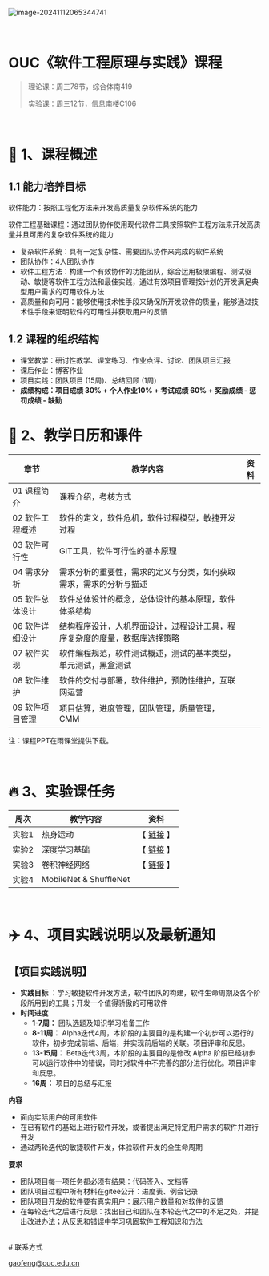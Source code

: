 ![image-20241112065344741](https://gaopursuit.oss-cn-beijing.aliyuncs.com/img/2024/image-20241112065344741.png)

<br>

#  OUC《软件工程原理与实践》课程

> 理论课：周三78节，综合体南419
>
> 实验课：周三12节，信息南楼C106

<br>

#  🎉 1、课程概述

## 1.1 能力培养目标

软件能力：按照工程化方法来开发高质量复杂软件系统的能力

软件工程基础课程：通过团队协作使用现代软件工具按照软件工程方法来开发高质量并且可用的复杂软件系统的能力

- 复杂软件系统：具有一定复杂性、需要团队协作来完成的软件系统
- 团队协作：4人团队协作
- 软件工程方法：构建一个有效协作的功能团队，综合运用极限编程、测试驱动、敏捷等软件工程方法和最佳实践，通过有效项目管理按计划的开发满足典型用户需求的可用软件方法
- 高质量和向可用：能够使用技术性手段来确保所开发软件的质量，能够通过技术性手段来证明软件的可用性并获取用户的反馈

## 1.2 课程的组织结构

- 课堂教学：研讨性教学、课堂练习、作业点评、讨论、团队项目汇报
- 课后作业：博客作业
- 项目实践：团队项目 (15周)、总结回顾 (1周)
- **成绩构成：项目成绩 30% + 个人作业10% + 考试成绩 60% + 奖励成绩 - 惩罚成绩 - 缺勤**
  <br>

# 🎯 2、教学日历和课件

| 章节            | 教学内容                                                     | 资料 |
| --------------- | ------------------------------------------------------------ | ---- |
| 01 课程简介     | 课程介绍，考核方式                                           |      |
| 02 软件工程概述 | 软件的定义，软件危机，软件过程模型，敏捷开发过程             |      |
| 03 软件可行性   | GIT工具，软件可行性的基本原理                                |      |
| 04 需求分析     | 需求分析的重要性，需求的定义与分类，如何获取需求，需求的分析与描述 |      |
| 05 软件总体设计 | 软件总体设计的概念，总体设计的基本原理，软件体系结构         |      |
| 06 软件详细设计 | 结构程序设计，人机界面设计，过程设计工具，程序复杂度的度量，数据库选择策略 |      |
| 07 软件实现     | 软件编程规范，软件测试概述，测试的基本类型，单元测试，黑盒测试 |      |
| 08 软件维护     | 软件的交付与部署，软件维护，预防性维护，互联网运营           |      |
| 09 软件项目管理 | 项目估算，进度管理，团队管理，质量管理，CMM                  |      |

注：课程PPT在雨课堂提供下载。

<br>

# 🔥 3、实验课任务

| 周次   | 教学内容                   | 资料                                                         |
| ------ | -------------------------- | ------------------------------------------------------------ |
| 实验1  | 热身运动                   | 【 [链接](https://oucai.club/classes/se/lab01) 】|
| 实验2  | 深度学习基础               | 【 [链接](https://oucai.club/classes/se/lab02) 】|
| 实验3  | 卷积神经网络               | 【 [链接](https://oucai.club/classes/se/lab03) 】|
| 实验4  | MobileNet & ShuffleNet     |  |


<br>



# ✈️ 4、项目实践说明以及最新通知


## 【项目实践说明】

- **实践目标** ：学习敏捷软件开发方法，软件团队的构建，软件生命周期及各个阶段所用到的工具；开发一个值得骄傲的可用软件
- **时间进度**
  - **1-7周：** 团队选题及知识学习准备工作
  - **8-11周：** Alpha迭代4周，本阶段的主要目的是构建一个初步可以运行的软件，初步完成前端、后端，并实现前后端的关联。项目评审和反思。
  - **13-15周：** Beta迭代3周，本阶段的主要目的是修改 Alpha 阶段已经初步可以运行软件中的错误，同时对软件中不完善的部分进行优化。项目评审和反思。
  - **16周：** 项目的总结与汇报

**内容**

- 面向实际用户的可用软件
- 在已有软件的基础上进行软件开发，或者提出满足特定用户需求的软件并进行开发
- 通过两轮迭代的敏捷软件开发，体验软件开发的全生命周期

**要求**

- 团队项目每一项任务都必须有结果：代码签入、文档等
- 团队项目过程中所有材料在gitee公开：进度表、例会记录
- 团队项目开发的软件要有真实用户：展示用户数量和对软件的反馈
- 在每轮迭代之后进行反思：找出自己和团队在本轮迭代之中的不足之处，并提出改进办法；从反思和错误中学习巩固软件工程知识和方法







<br>
# 联系方式

gaofeng@ouc.edu.cn



